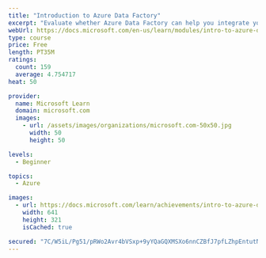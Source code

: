 ```yaml
---
title: "Introduction to Azure Data Factory"
excerpt: "Evaluate whether Azure Data Factory can help you integrate your data sources. Describe how Azure Data Factory can ingest data from on-premises, multiple-cloud and SaaS data sources."
webUrl: https://docs.microsoft.com/en-us/learn/modules/intro-to-azure-data-factory/
type: course
price: Free
length: PT35M
ratings:
  count: 159
  average: 4.754717
heat: 50

provider:
  name: Microsoft Learn
  domain: microsoft.com
  images:
    - url: /assets/images/organizations/microsoft.com-50x50.jpg
      width: 50
      height: 50

levels:
  - Beginner

topics:
  - Azure

images:
  - url: https://docs.microsoft.com/learn/achievements/intro-to-azure-data-factory-social.png
    width: 641
    height: 321
    isCached: true

secured: "7C/W5iL/Pg51/pRWo2Avr4bVSxp+9yYQaGQXMSXo6nnCZBfJ7pfLZhpEntutNHzBeutooXnPrnJj2go3JJuBf5q196i926IaV+cREvIFMJ75/Hn8ixioj+fogTTqcy+STtzeMZmxcFnRobiwjgvpnSoyGOE8xCFoorlcL+aYbVjAAnrfIhZL6qeS81nFWhWOKFLfnGQCqJoeKu7CZes3di+pcWU4wUaj3NwtQTa9paGvLjk8X6ItIAfuas7bsnxa/C7IrmNLLKP+r2J45h+D9/FEtnNw7oehG4SP3gdWj3QhT7qy6fCnpMENqe3T1PwPWXPVNY/dVmRPZUwOyZ3Z00jm5RzZoceuYILNJ58TKjUe5hmqPzfQedVEP5lj/huUtOsIP5DmWOdsNidCfJDDS9QWiaV0dDGNk3e73JVuvN4=;PDQLZ0Li5CRbSF0i6X74eg=="
---
```


